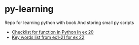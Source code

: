 # py-learning
Repo for learning python with book
And storing small py scripts
* [Checklist for function in Python In ex 20](ex20/checklist.md)
* [Key words list from ex1-21 for ex 22](ex22/conclusions_ex1-21.md)
